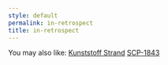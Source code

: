 ```yaml
---
style: default
permalink: in-retrospect
title: in-retrospect
---
```

You may also like:
[Kunststoff Strand](http://scp-wiki.net/kunststoff-strand)
[SCP-1843](http://scp-wiki.net/scp-1843)